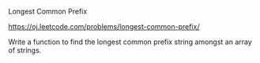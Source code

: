 Longest Common Prefix

https://oj.leetcode.com/problems/longest-common-prefix/

Write a function to find the longest common prefix string amongst an array of strings.
